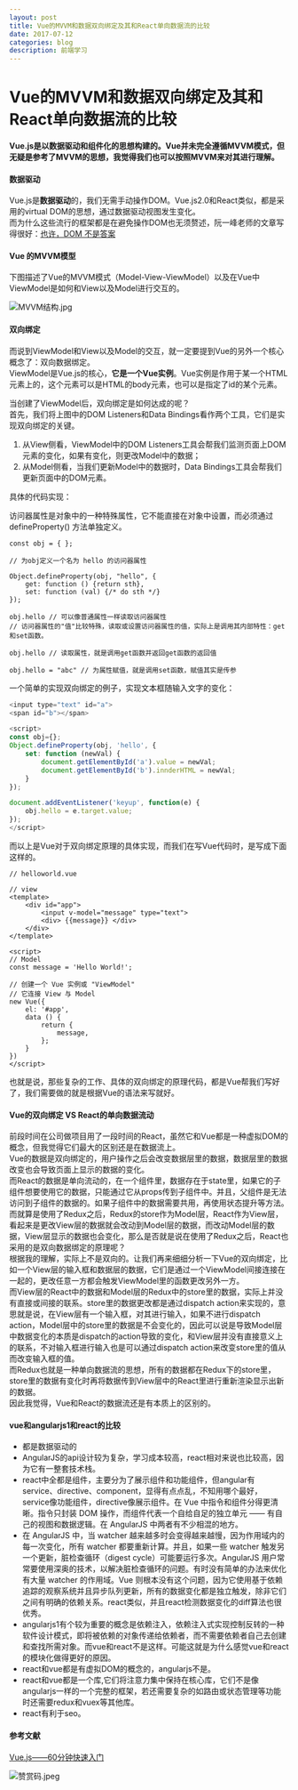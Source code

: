 ```yaml
---
layout: post
title: Vue的MVVM和数据双向绑定及其和React单向数据流的比较
date: 2017-07-12
categories: blog
description: 前端学习
---
```


# Vue的MVVM和数据双向绑定及其和React单向数据流的比较     
**Vue.js是以数据驱动和组件化的思想构建的。Vue并未完全遵循MVVM模式，但无疑是参考了MVVM的思想，我觉得我们也可以按照MVVM来对其进行理解。**     

#### 数据驱动     
Vue.js是**数据驱动**的，我们无需手动操作DOM。Vue.js2.0和React类似，都是采用的virtual DOM的思想，通过数据驱动视图发生变化。     
而为什么这些流行的框架都是在避免操作DOM也无须赘述，阮一峰老师的文章写得很好：[也许，DOM 不是答案](http://www.ruanyifeng.com/blog/2015/02/future-of-dom.html)     

#### Vue 的MVVM模型     
下图描述了Vue的MVVM模式（Model-View-ViewModel）以及在Vue中ViewModel是如何和View以及Model进行交互的。     

![MVVM结构.jpg](http://upload-images.jianshu.io/upload_images/3001083-37ba2a880dfbdd76.jpg?imageMogr2/auto-orient/strip%7CimageView2/2/w/1240)     

#### 双向绑定     
而说到ViewModel和View以及Model的交互，就一定要提到Vue的另外一个核心概念了：双向数据绑定。     
ViewModel是Vue.js的核心，**它是一个Vue实例**。Vue实例是作用于某一个HTML元素上的，这个元素可以是HTML的body元素，也可以是指定了id的某个元素。     

当创建了ViewModel后，双向绑定是如何达成的呢？     
首先，我们将上图中的DOM Listeners和Data Bindings看作两个工具，它们是实现双向绑定的关键。     
1. 从View侧看，ViewModel中的DOM Listeners工具会帮我们监测页面上DOM元素的变化，如果有变化，则更改Model中的数据；     
2. 从Model侧看，当我们更新Model中的数据时，Data Bindings工具会帮我们更新页面中的DOM元素。     

具体的代码实现：     

访问器属性是对象中的一种特殊属性，它不能直接在对象中设置，而必须通过 defineProperty() 方法单独定义。     

```
const obj = { };

// 为obj定义一个名为 hello 的访问器属性

Object.defineProperty(obj, "hello", {
	get: function () {return sth},
	set: function (val) {/* do sth */}
});

obj.hello // 可以像普通属性一样读取访问器属性
// 访问器属性的"值"比较特殊，读取或设置访问器属性的值，实际上是调用其内部特性：get和set函数。

obj.hello // 读取属性，就是调用get函数并返回get函数的返回值

obj.hello = "abc" // 为属性赋值，就是调用set函数，赋值其实是传参
```

一个简单的实现双向绑定的例子，实现文本框随输入文字的变化：     

``` javascript
<input type="text" id="a">
<span id="b"></span>

<script>
const obj={};
Object.defineProperty(obj, 'hello', {
	set: function (newVal) {
		document.getElementById('a').value = newVal;
		document.getElementById('b').innderHTML = newVal;
	}
});

document.addEventListener('keyup', function(e) {
	obj.hello = e.target.value;
});
</script>
```

而以上是Vue对于双向绑定原理的具体实现，而我们在写Vue代码时，是写成下面这样的。     

```
// helloworld.vue

// view
<template>
	<div id="app">
		<input v-model="message" type="text">
	    <div> {{message}} </div>
	</div>
</template>

<script>
// Model
const message = 'Hello World!';

// 创建一个 Vue 实例或 "ViewModel"
// 它连接 View 与 Model
new Vue({
	el: '#app',
	data () {
		return {
			message,
		};
	}
})
</script>
```

也就是说，那些复杂的工作、具体的双向绑定的原理代码，都是Vue帮我们写好了，我们需要做的就是根据Vue的语法来写就好。     

#### Vue的双向绑定 VS React的单向数据流动     
前段时间在公司做项目用了一段时间的React，虽然它和Vue都是一种虚拟DOM的概念，但我觉得它们最大的区别还是在数据流上。     
Vue的数据是双向绑定的，用户操作之后会改变数据层里的数据，数据层里的数据改变也会导致页面上显示的数据的变化。     
而React的数据是单向流动的，在一个组件里，数据存在于state里，如果它的子组件想要使用它的数据，只能通过它从props传到子组件中。并且，父组件是无法访问到子组件的数据的。如果子组件中的数据需要共用，再使用状态提升等方法。     
而就算是使用了Redux之后，Redux的store作为Model层，React作为View层，看起来是更改View层的数据就会改动到Model层的数据，而改动Model层的数据，View层显示的数据也会变化，那么是否就是说在使用了Redux之后，React也采用的是双向数据绑定的原理呢？     
根据我的理解，实际上不是双向的。让我们再来细细分析一下Vue的双向绑定，比如一个View层的输入框和数据层的数据，它们是通过一个ViewModel间接连接在一起的，更改任意一方都会触发ViewModel里的函数更改另外一方。     
而View层的React中的数据和Model层的Redux中的store里的数据，实际上并没有直接或间接的联系。store里的数据更改都是通过dispatch action来实现的，意思就是说，在View层有一个输入框，对其进行输入，如果不进行dispatch action，Model层中的store里的数据是不会变化的，因此可以说是导致Model层中数据变化的本质是dispatch的action导致的变化，和View层并没有直接意义上的联系，不对输入框进行输入也是可以通过dispatch action来改变store里的值从而改变输入框的值。     
而Redux也就是一种单向数据流的思想，所有的数据都在Redux下的store里，store里的数据有变化时再将数据传到View层中的React里进行重新渲染显示出新的数据。     
因此我觉得，Vue和React的数据流还是有本质上的区别的。 

#### vue和angularjs1和react的比较     
 - 都是数据驱动的     
 - AngularJS的api设计较为复杂，学习成本较高，react相对来说也比较高，因为它有一整套技术栈。     
 - react中全都是组件，主要分为了展示组件和功能组件，但angular有service、directive、component，显得有点点乱，不知用哪个最好，service像功能组件，directive像展示组件。在 Vue 中指令和组件分得更清晰。指令只封装 DOM 操作，而组件代表一个自给自足的独立单元 —— 有自己的视图和数据逻辑。在 AngularJS 中两者有不少相混的地方。     
 - 在 AngularJS 中，当 watcher 越来越多时会变得越来越慢，因为作用域内的每一次变化，所有 watcher 都要重新计算。并且，如果一些 watcher 触发另一个更新，脏检查循环（digest cycle）可能要运行多次。AngularJS 用户常常要使用深奥的技术，以解决脏检查循环的问题。有时没有简单的办法来优化有大量 watcher 的作用域。Vue 则根本没有这个问题，因为它使用基于依赖追踪的观察系统并且异步队列更新，所有的数据变化都是独立触发，除非它们之间有明确的依赖关系。react类似，并且react检测数据变化的diff算法也很优秀。     
 - angularjs1有个较为重要的概念是依赖注入，依赖注入式实现控制反转的一种软件设计模式，即将被依赖的对象传递给依赖者，而不需要依赖者自己去创建和查找所需对象。而vue和react不是这样。可能这就是为什么感觉vue和react的模块化做得更好的原因。     
 - react和vue都是有虚拟DOM的概念的，angularjs不是。     
 - react和vue都是一个库,它们将注意力集中保持在核心库，它们不是像angularjs一样的一个完整的框架，若还需要复杂的如路由或状态管理等功能时还需要redux和vuex等其他库。     
 - react有利于seo。         

#### 参考文献     
[Vue.js——60分钟快速入门](http://www.cnblogs.com/keepfool/p/5619070.html)     

![赞赏码.jpeg](https://upload-images.jianshu.io/upload_images/3001083-f65814d1f594b39c.jpeg?imageMogr2/auto-orient/strip%7CimageView2/2/w/1240)     
